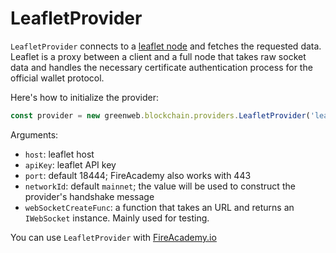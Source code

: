 # LeafletProvider

`LeafletProvider` connects to a [leaflet node](https://github.com/FireAcademy/leaflet-docker) and fetches the requested data. Leaflet is a proxy between a client and a full node that takes raw socket data and handles the necessary certificate authentication process for the official wallet protocol.


Here's how to initialize the provider:
```js
const provider = new greenweb.blockchain.providers.LeafletProvider('leaflet.fireacademy.io', 'TEST-API-KEY');
```

Arguments:

 - `host`: leaflet host
 - `apiKey`: leaflet API key
 - `port`: default 18444; FireAcademy also works with 443
 - `networkId`: default `mainnet`; the value will be used to construct the provider's handshake message
 - `webSocketCreateFunc`: a function that takes an URL and returns an `IWebSocket` instance. Mainly used for testing.

You can use `LeafletProvider` with [FireAcademy.io](https://fireacademy.io)
